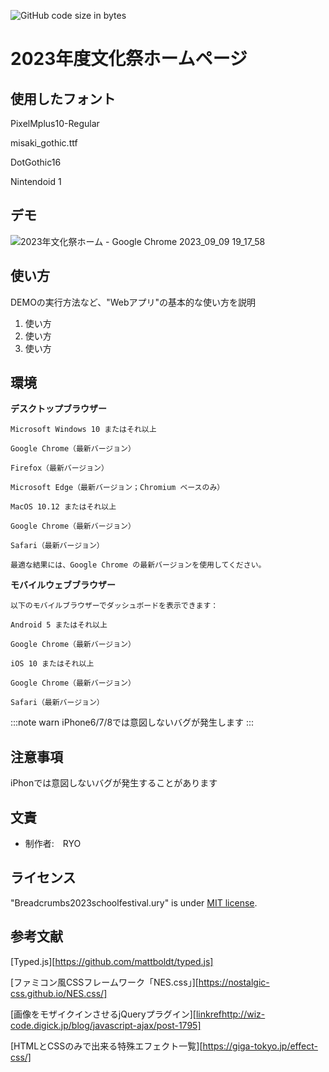 ![GitHub code size in bytes](https://img.shields.io/github/languages/code-size/rakkochchch/2023schoolfestival.ury)

# 2023年度文化祭ホームページ

## 使用したフォント

PixelMplus10-Regular

misaki_gothic.ttf

DotGothic16

Nintendoid 1

## デモ
![2023年文化祭ホーム - Google Chrome 2023_09_09 19_17_58](https://github.com/Rakkochchch/2023schoolfestival.ury/assets/124496617/003657ae-e38a-46ab-abe2-3b890fad1789)

## 使い方

DEMOの実行方法など、"Webアプリ"の基本的な使い方を説明

1. 使い方
2. 使い方
3. 使い方


## 環境

**デスクトップブラウザー**
```
Microsoft Windows 10 またはそれ以上 

Google Chrome（最新バージョン）

Firefox（最新バージョン）

Microsoft Edge（最新バージョン；Chromium ベースのみ）

MacOS 10.12 またはそれ以上

Google Chrome（最新バージョン）

Safari（最新バージョン）

最適な結果には、Google Chrome の最新バージョンを使用してください。
```
**モバイルウェブブラウザー**
```
以下のモバイルブラウザーでダッシュボードを表示できます：

Android 5 またはそれ以上

Google Chrome（最新バージョン）

iOS 10 またはそれ以上 

Google Chrome（最新バージョン）

Safari（最新バージョン）

```
:::note warn
iPhone6/7/8では意図しないバグが発生します
:::



## 注意事項
iPhonでは意図しないバグが発生することがあります



## 文責

* 制作者:　RYO


## ライセンス

"Breadcrumbs2023schoolfestival.ury" is under [MIT license](https://en.wikipedia.org/wiki/MIT_License).


## 参考文献
[Typed.js][https://github.com/mattboldt/typed.js]

[ファミコン風CSSフレームワーク「NES.css」][https://nostalgic-css.github.io/NES.css/]

[画像をモザイクインさせるjQueryプラグイン][[linkref](http://wiz-code.digick.jp/blog/javascript-ajax/post-1795)http://wiz-code.digick.jp/blog/javascript-ajax/post-1795]

[HTMLとCSSのみで出来る特殊エフェクト一覧][https://giga-tokyo.jp/effect-css/]
